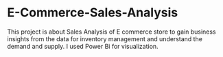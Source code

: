 # E-Commerce-Sales-Analysis
This project is about Sales Analysis of E commerce store to gain business insights from the data for inventory management and understand the demand and supply. I used Power Bi for visualization.
